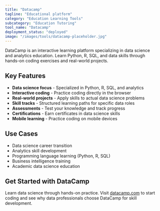 ```yaml
---
title: "Datacamp"
tagline: "Educational platform"
category: "Education Learning Tools"
subcategory: "Education Tutoring"
tool_name: "Datacamp"
deployment_status: "deployed"
image: "/images/tools/datacamp-placeholder.jpg"
---
```

DataCamp is an interactive learning platform specializing in data science and analytics education. Learn Python, R, SQL, and data skills through hands-on coding exercises and real-world projects.

## Key Features

- **Data science focus** - Specialized in Python, R, SQL, and analytics
- **Interactive coding** - Practice coding directly in the browser
- **Real-world projects** - Apply skills to actual data science problems
- **Skill tracks** - Structured learning paths for specific data roles
- **Assessments** - Test your knowledge and track progress
- **Certifications** - Earn certificates in data science skills
- **Mobile learning** - Practice coding on mobile devices

## Use Cases

- Data science career transition
- Analytics skill development
- Programming language learning (Python, R, SQL)
- Business intelligence training
- Academic data science education

## Get Started with DataCamp

Learn data science through hands-on practice. Visit [datacamp.com](https://www.datacamp.com) to start coding and see why data professionals choose DataCamp for skill development.
